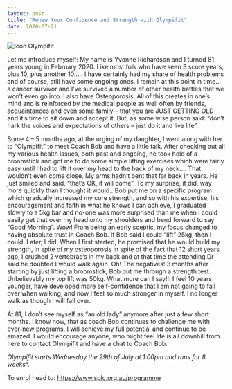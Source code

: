 ```yaml
---
layout: post
title: "Renew Your Confidence and Strength with Olympifit"
date: 2020-07-21
---
```


![Icon Olympifit](https://cdn.pixabay.com/photo/2019/08/23/11/50/lifting-4425595_960_720.jpg)

Let me introduce myself: My name is Yvonne Richardson and I turned 81 years young in February 2020. Like most folk who have seen 3 score years, plus 10, plus another 10….. I have certainly had my share of health problems and of course, still have some ongoing ones. I remain at this point in time… a cancer survivor and I've survived a number of other health battles that we won’t even go into. I also have Osteoporosis. All of this creates in one’s mind and is reinforced by the medical people as well often by friends, acquaintances and even some family – that you are JUST GETTING OLD and it’s time to sit down and accept it. But, as some wise person said: “don’t hark the voices and expectations of others – just do it and live life”.

Some 4 – 5 months ago, at the urging of my daughter, I went along with her to “Olympifit” to meet Coach Bob and have a little talk. After checking out all my various health issues, both past and ongoing, he took hold of a broomstick and got me to do some simple lifting exercises which were fairly easy until I had to lift it over my head to the back of my neck…. That wouldn’t even come close. My arms hadn’t bent that far back in years. He just smiled and said, “that’s OK, it will come”. To my surprise, it did, way more quickly than I thought it would...Bob put me on a specific program which gradually increased my core strength, and so with his expertise, his encouragement and faith in what he knows I can achieve, I graduated slowly to a 5kg bar and no-one was more surprised than me when I could easily get that over my head onto my shoulders and bend forward to say “Good Morning”. Wow! From being an early sceptic, my focus changed to having absolute trust in Coach Bob. If Bob said I could “lift” 25kg, then I could. Later, I did. When I first started, he promised that he would build my strength, in spite of my osteoporosis in spite of the fact that 12 short years ago, I crushed 2 vertebrae’s in my back and at that time the attending Dr said he doubted I would walk again. Oh! The negatives! 3 months after starting by just lifting a broomstick, Bob put me through a strength test. Unbelievably my top lift was 50kg. What more can I say!!! I feel 10 years younger, have developed more self-confidence that I am not going to fall over when walking, and now I feel so much stronger in myself. I no longer walk as though I will fall over.
 
At 81, I don’t see myself as “an old lady” anymore after just a few short months. I know now, that as coach Bob continues to challenge me with ever-new programs, I will achieve my full potential and continue to be amazed. I would encourage anyone, who might feel life is all downhill from here to contact Olympifit and have a chat to Coach Bob. 

*Olympifit starts Wednesday the 29th of July at 1.00pm and runs for 8 weeks**.

To enrol head to: 
<https://www.splc.org.au/programme>
